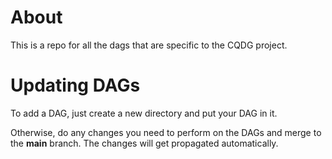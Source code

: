 # About

This is a repo for all the dags that are specific to the CQDG project.

# Updating DAGs

To add a DAG, just create a new directory and put your DAG in it.

Otherwise, do any changes you need to perform on the DAGs and merge to the **main** branch. The changes will get propagated automatically.